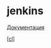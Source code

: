 # jenkins

[Документация](https://pkg.jenkins.io/debian-stable/)

[[cl]]

[//begin]: # "Autogenerated link references for markdown compatibility"
[cl]: ../lists/cl "Непрервыная интеграция"
[//end]: # "Autogenerated link references"